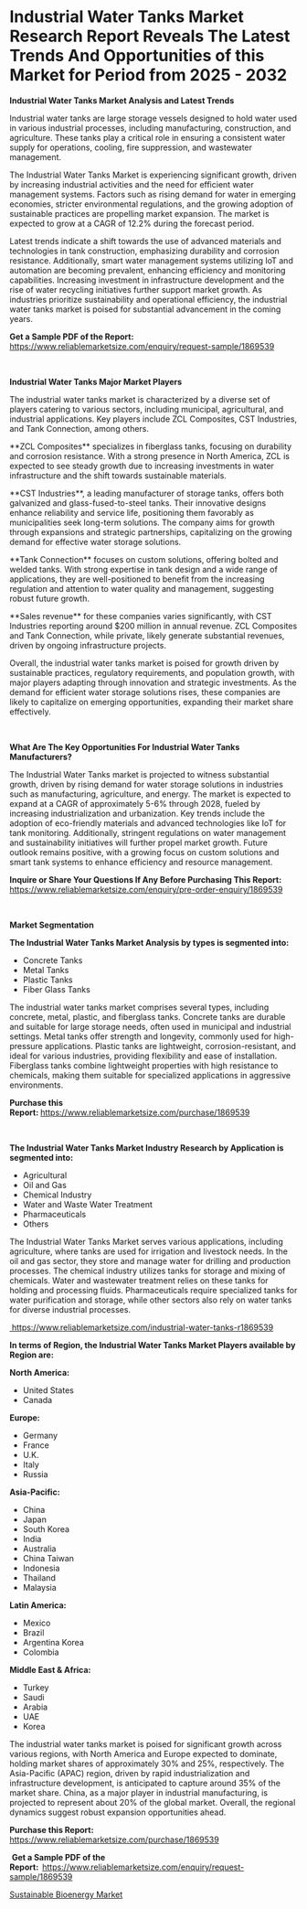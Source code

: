 <p><h1>Industrial Water Tanks Market Research Report Reveals The Latest Trends And Opportunities of this Market for Period from 2025 - 2032</h1></p><p><strong>Industrial Water Tanks Market Analysis and Latest Trends</strong></p>
<p><p>Industrial water tanks are large storage vessels designed to hold water used in various industrial processes, including manufacturing, construction, and agriculture. These tanks play a critical role in ensuring a consistent water supply for operations, cooling, fire suppression, and wastewater management.</p><p>The Industrial Water Tanks Market is experiencing significant growth, driven by increasing industrial activities and the need for efficient water management systems. Factors such as rising demand for water in emerging economies, stricter environmental regulations, and the growing adoption of sustainable practices are propelling market expansion. The market is expected to grow at a CAGR of 12.2% during the forecast period.</p><p>Latest trends indicate a shift towards the use of advanced materials and technologies in tank construction, emphasizing durability and corrosion resistance. Additionally, smart water management systems utilizing IoT and automation are becoming prevalent, enhancing efficiency and monitoring capabilities. Increasing investment in infrastructure development and the rise of water recycling initiatives further support market growth. As industries prioritize sustainability and operational efficiency, the industrial water tanks market is poised for substantial advancement in the coming years.</p></p>
<p><strong>Get a Sample PDF of the Report:&nbsp;</strong> <a href="https://www.reliablemarketsize.com/enquiry/request-sample/1869539?utm_campaign=2200&utm_medium=2&utm_source=Github&utm_content=ia&utm_term=13022025&utm_id=industrial-water-tanks">https://www.reliablemarketsize.com/enquiry/request-sample/1869539</a></p>
<p>&nbsp;</p>
<p><strong>Industrial Water Tanks Major Market Players</strong></p>
<p><p>The industrial water tanks market is characterized by a diverse set of players catering to various sectors, including municipal, agricultural, and industrial applications. Key players include ZCL Composites, CST Industries, and Tank Connection, among others.</p><p>**ZCL Composites** specializes in fiberglass tanks, focusing on durability and corrosion resistance. With a strong presence in North America, ZCL is expected to see steady growth due to increasing investments in water infrastructure and the shift towards sustainable materials.</p><p>**CST Industries**, a leading manufacturer of storage tanks, offers both galvanized and glass-fused-to-steel tanks. Their innovative designs enhance reliability and service life, positioning them favorably as municipalities seek long-term solutions. The company aims for growth through expansions and strategic partnerships, capitalizing on the growing demand for effective water storage solutions.</p><p>**Tank Connection** focuses on custom solutions, offering bolted and welded tanks. With strong expertise in tank design and a wide range of applications, they are well-positioned to benefit from the increasing regulation and attention to water quality and management, suggesting robust future growth.</p><p>**Sales revenue** for these companies varies significantly, with CST Industries reporting around $200 million in annual revenue. ZCL Composites and Tank Connection, while private, likely generate substantial revenues, driven by ongoing infrastructure projects.</p><p>Overall, the industrial water tanks market is poised for growth driven by sustainable practices, regulatory requirements, and population growth, with major players adapting through innovation and strategic investments. As the demand for efficient water storage solutions rises, these companies are likely to capitalize on emerging opportunities, expanding their market share effectively.</p></p>
<p>&nbsp;</p>
<p><strong>What Are The Key Opportunities For Industrial Water Tanks Manufacturers?</strong></p>
<p><p>The Industrial Water Tanks market is projected to witness substantial growth, driven by rising demand for water storage solutions in industries such as manufacturing, agriculture, and energy. The market is expected to expand at a CAGR of approximately 5-6% through 2028, fueled by increasing industrialization and urbanization. Key trends include the adoption of eco-friendly materials and advanced technologies like IoT for tank monitoring. Additionally, stringent regulations on water management and sustainability initiatives will further propel market growth. Future outlook remains positive, with a growing focus on custom solutions and smart tank systems to enhance efficiency and resource management.</p></p>
<p><strong>Inquire or Share Your Questions If Any Before Purchasing This Report:</strong> <a href="https://www.reliablemarketsize.com/enquiry/pre-order-enquiry/1869539?utm_campaign=2200&utm_medium=2&utm_source=Github&utm_content=ia&utm_term=13022025&utm_id=industrial-water-tanks">https://www.reliablemarketsize.com/enquiry/pre-order-enquiry/1869539</a></p>
<p>&nbsp;</p>
<p><strong>Market Segmentation</strong></p>
<p><strong>The Industrial Water Tanks Market Analysis by types is segmented into:</strong></p>
<p><ul><li>Concrete Tanks</li><li>Metal Tanks</li><li>Plastic Tanks</li><li>Fiber Glass Tanks</li></ul></p>
<p><p>The industrial water tanks market comprises several types, including concrete, metal, plastic, and fiberglass tanks. Concrete tanks are durable and suitable for large storage needs, often used in municipal and industrial settings. Metal tanks offer strength and longevity, commonly used for high-pressure applications. Plastic tanks are lightweight, corrosion-resistant, and ideal for various industries, providing flexibility and ease of installation. Fiberglass tanks combine lightweight properties with high resistance to chemicals, making them suitable for specialized applications in aggressive environments.</p></p>
<p><strong>Purchase this Report:&nbsp;</strong><a href="https://www.reliablemarketsize.com/purchase/1869539?utm_campaign=2200&utm_medium=2&utm_source=Github&utm_content=ia&utm_term=13022025&utm_id=industrial-water-tanks">https://www.reliablemarketsize.com/purchase/1869539</a></p>
<p>&nbsp;</p>
<p><strong>The Industrial Water Tanks Market Industry Research by Application is segmented into:</strong></p>
<p><ul><li>Agricultural</li><li>Oil and Gas</li><li>Chemical Industry</li><li>Water and Waste Water Treatment</li><li>Pharmaceuticals</li><li>Others</li></ul></p>
<p><p>The Industrial Water Tanks Market serves various applications, including agriculture, where tanks are used for irrigation and livestock needs. In the oil and gas sector, they store and manage water for drilling and production processes. The chemical industry utilizes tanks for storage and mixing of chemicals. Water and wastewater treatment relies on these tanks for holding and processing fluids. Pharmaceuticals require specialized tanks for water purification and storage, while other sectors also rely on water tanks for diverse industrial processes.</p></p>
<p><a href="https://www.reliablemarketsize.com/industrial-water-tanks-r1869539?utm_campaign=2200&utm_medium=2&utm_source=Github&utm_content=ia&utm_term=13022025&utm_id=industrial-water-tanks">&nbsp;https://www.reliablemarketsize.com/industrial-water-tanks-r1869539</a></p>
<p><strong>In terms of Region, the Industrial Water Tanks Market Players available by Region are:</strong></p>
<p>
    <p> <strong> North America: </strong>
        <ul>
            <li>United States</li>
            <li>Canada</li>
        </ul>
        </p> 
    <p> <strong> Europe: </strong>
        <ul>
            <li>Germany</li>
            <li>France</li>
            <li>U.K.</li>
            <li>Italy</li>
            <li>Russia</li>
        </ul>
        </p> 
    <p> <strong> Asia-Pacific: </strong>
        <ul>
            <li>China</li>
            <li>Japan</li>
            <li>South Korea</li>
            <li>India</li>
            <li>Australia</li>
            <li>China Taiwan</li>
            <li>Indonesia</li>
            <li>Thailand</li>
            <li>Malaysia</li>
        </ul>
        </p> 
    <p> <strong> Latin America: </strong>
        <ul>
            <li>Mexico</li>
            <li>Brazil</li>
            <li>Argentina Korea</li>
            <li>Colombia</li>
        </ul>
        </p> 
    <p> <strong> Middle East & Africa: </strong>
        <ul>
            <li>Turkey</li>
            <li>Saudi</li>
            <li>Arabia</li>
            <li>UAE</li>
            <li>Korea</li>
        </ul>
    </p>
    </p>
<p><p>The industrial water tanks market is poised for significant growth across various regions, with North America and Europe expected to dominate, holding market shares of approximately 30% and 25%, respectively. The Asia-Pacific (APAC) region, driven by rapid industrialization and infrastructure development, is anticipated to capture around 35% of the market share. China, as a major player in industrial manufacturing, is projected to represent about 20% of the global market. Overall, the regional dynamics suggest robust expansion opportunities ahead.</p></p>
<p><strong>Purchase this Report: </strong><a href="https://www.reliablemarketsize.com/purchase/1869539?utm_campaign=2200&utm_medium=2&utm_source=Github&utm_content=ia&utm_term=13022025&utm_id=industrial-water-tanks">https://www.reliablemarketsize.com/purchase/1869539</a></p>
<p>&nbsp;<strong>Get a Sample PDF of the Report:&nbsp;&nbsp;</strong><a href="https://www.reliablemarketsize.com/enquiry/request-sample/1869539?utm_campaign=2200&utm_medium=2&utm_source=Github&utm_content=ia&utm_term=13022025&utm_id=industrial-water-tanks">https://www.reliablemarketsize.com/enquiry/request-sample/1869539</a></p>
<p><strong></strong></p>
<p><p><a href="https://github.com/shondapmbau/Market-Research-Report-List-1/blob/main/sustainable-bioenergy-market.md?utm_campaign=2200&utm_medium=2&utm_source=Github&utm_content=ia&utm_term=13022025&utm_id=industrial-water-tanks">Sustainable Bioenergy Market</a></p></p>